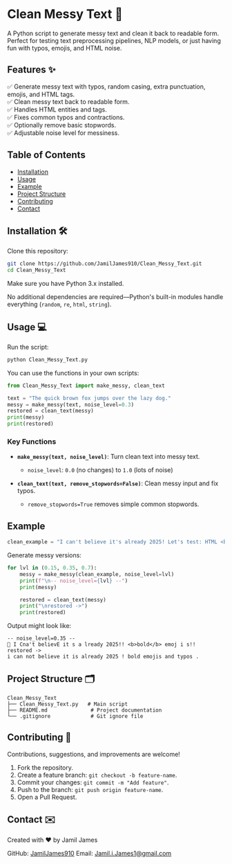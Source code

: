 # Clean Messy Text 📝

A Python script to generate messy text and clean it back to readable form.
Perfect for testing text preprocessing pipelines, NLP models, or just having fun with typos, emojis, and HTML noise.

## Features ✨

✅ Generate messy text with typos, random casing, extra punctuation, emojis, and HTML tags.  
✅ Clean messy text back to readable form.  
✅ Handles HTML entities and tags.  
✅ Fixes common typos and contractions.  
✅ Optionally remove basic stopwords.  
✅ Adjustable noise level for messiness.


## Table of Contents

* [Installation](#installation-🛠️)
* [Usage](#usage-💻)
* [Example](#example)
* [Project Structure](#project-structure-🗂️)
* [Contributing](#contributing-🤝)
* [Contact](#contact-✉️)

## Installation 🛠️

Clone this repository:

```bash
git clone https://github.com/JamilJames910/Clean_Messy_Text.git
cd Clean_Messy_Text
```

Make sure you have Python 3.x installed.

No additional dependencies are required—Python's built-in modules handle everything (`random`, `re`, `html`, `string`).

## Usage 💻

Run the script:

```bash
python Clean_Messy_Text.py
```

You can use the functions in your own scripts:

```python
from Clean_Messy_Text import make_messy, clean_text

text = "The quick brown fox jumps over the lazy dog."
messy = make_messy(text, noise_level=0.3)
restored = clean_text(messy)
print(messy)
print(restored)
```

### Key Functions

* **`make_messy(text, noise_level)`**: Turn clean text into messy text.

  * `noise_level`: `0.0` (no changes) to `1.0` (lots of noise)
* **`clean_text(text, remove_stopwords=False)`**: Clean messy input and fix typos.

  * `remove_stopwords=True` removes simple common stopwords.

## Example

```python
clean_example = "I can't believe it's already 2025! Let's test: HTML <b>bold</b>, emojis, and typos."
```

Generate messy versions:

```python
for lvl in (0.15, 0.35, 0.7):
    messy = make_messy(clean_example, noise_level=lvl)
    print(f"\n-- noise_level={lvl} --")
    print(messy)

    restored = clean_text(messy)
    print("\nrestored ->")
    print(restored)
```

Output might look like:

```
-- noise_level=0.35 --
🙂 I Cna't believE it s a lready 2025!! <b>bold</b> emoj i s!!
restored ->
i can not believe it is already 2025 ! bold emojis and typos .
```

## Project Structure 🗂️

```
Clean_Messy_Text
├── Clean_Messy_Text.py   # Main script
├── README.md              # Project documentation
└── .gitignore             # Git ignore file
```

## Contributing 🤝

Contributions, suggestions, and improvements are welcome!

1. Fork the repository.
2. Create a feature branch: `git checkout -b feature-name`.
3. Commit your changes: `git commit -m "Add feature"`.
4. Push to the branch: `git push origin feature-name`.
5. Open a Pull Request.

## Contact ✉️

Created with ❤️ by Jamil James

GitHub: [JamilJames910](https://github.com/JamilJames910)
Email: [Jamil.i.James1@gmail.com](mailto:Jamil.i.James1@gmail.com)
